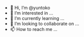 - 👋 Hi, I’m @yuntoko
- 👀 I’m interested in ...
- 🌱 I’m currently learning ...
- 💞️ I’m looking to collaborate on ...
- 📫 How to reach me ...

<!---
yuntoko/yuntoko is a ✨ special ✨ repository because its `README.md` (this file) appears on your GitHub profile.
You can click the Preview link to take a look at your changes.
--->
